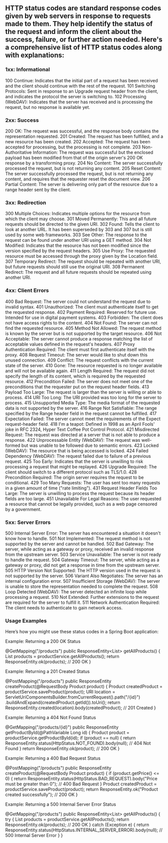 ## HTTP status codes are standard response codes given by web servers in response to requests made to them. They help identify the status of the request and inform the client about the success, failure, or further action needed. Here's a comprehensive list of HTTP status codes along with explanations:

### 1xx: Informational
100 Continue: Indicates that the initial part of a request has been received and the client should continue with the rest of the request.
101 Switching Protocols: Sent in response to an Upgrade request header from the client, and indicates the protocol the server is switching to.
102 Processing (WebDAV): Indicates that the server has received and is processing the request, but no response is available yet.

### 2xx: Success
200 OK: The request was successful, and the response body contains the representation requested.
201 Created: The request has been fulfilled, and a new resource has been created.
202 Accepted: The request has been accepted for processing, but the processing is not complete.
203 Non-Authoritative Information: The request was successful but the enclosed payload has been modified from that of the origin server's 200 OK response by a transforming proxy.
204 No Content: The server successfully processed the request, but is not returning any content.
205 Reset Content: The server successfully processed the request, but is not returning any content, and requires that the requester reset the document view.
206 Partial Content: The server is delivering only part of the resource due to a range header sent by the client.

### 3xx: Redirection
300 Multiple Choices: Indicates multiple options for the resource from which the client may choose.
301 Moved Permanently: This and all future requests should be directed to the given URI.
302 Found: Tells the client to look at another URL. It has been superseded by 303 and 307 but is still used by some web frameworks.
303 See Other: The response to the request can be found under another URI using a GET method.
304 Not Modified: Indicates that the resource has not been modified since the version specified by the request headers.
305 Use Proxy: The requested resource must be accessed through the proxy given by the Location field.
307 Temporary Redirect: The request should be repeated with another URI, but future requests should still use the original URI.
308 Permanent Redirect: The request and all future requests should be repeated using another URI.

### 4xx: Client Errors
400 Bad Request: The server could not understand the request due to invalid syntax.
401 Unauthorized: The client must authenticate itself to get the requested response.
402 Payment Required: Reserved for future use. Intended for use in digital payment systems.
403 Forbidden: The client does not have access rights to the content.
404 Not Found: The server can not find the requested resource.
405 Method Not Allowed: The request method is known by the server but is not supported by the target resource.
406 Not Acceptable: The server cannot produce a response matching the list of acceptable values defined in the request's headers.
407 Proxy Authentication Required: The client must first authenticate itself with the proxy.
408 Request Timeout: The server would like to shut down this unused connection.
409 Conflict: The request conflicts with the current state of the server.
410 Gone: The resource requested is no longer available and will not be available again.
411 Length Required: The request did not specify the length of its content, which is required by the requested resource.
412 Precondition Failed: The server does not meet one of the preconditions that the requester put on the request header fields.
413 Payload Too Large: The request is larger than the server is willing or able to process.
414 URI Too Long: The URI provided was too long for the server to process.
415 Unsupported Media Type: The media format of the requested data is not supported by the server.
416 Range Not Satisfiable: The range specified by the Range header field in the request cannot be fulfilled.
417 Expectation Failed: The server cannot meet the requirements of the Expect request-header field.
418 I'm a teapot: Defined in 1998 as an April Fools' joke in RFC 2324, Hyper Text Coffee Pot Control Protocol.
421 Misdirected Request: The request was directed at a server that is not able to produce a response.
422 Unprocessable Entity (WebDAV): The request was well-formed but was unable to be followed due to semantic errors.
423 Locked (WebDAV): The resource that is being accessed is locked.
424 Failed Dependency (WebDAV): The request failed due to failure of a previous request.
425 Too Early: Indicates that the server is unwilling to risk processing a request that might be replayed.
426 Upgrade Required: The client should switch to a different protocol such as TLS/1.0.
428 Precondition Required: The origin server requires the request to be conditional.
429 Too Many Requests: The user has sent too many requests in a given amount of time ("rate limiting").
431 Request Header Fields Too Large: The server is unwilling to process the request because its header fields are too large.
451 Unavailable For Legal Reasons: The user requested a resource that cannot be legally provided, such as a web page censored by a government.

### 5xx: Server Errors
500 Internal Server Error: The server has encountered a situation it doesn't know how to handle.
501 Not Implemented: The request method is not supported by the server and cannot be handled.
502 Bad Gateway: The server, while acting as a gateway or proxy, received an invalid response from the upstream server.
503 Service Unavailable: The server is not ready to handle the request.
504 Gateway Timeout: The server, while acting as a gateway or proxy, did not get a response in time from the upstream server.
505 HTTP Version Not Supported: The HTTP version used in the request is not supported by the server.
506 Variant Also Negotiates: The server has an internal configuration error.
507 Insufficient Storage (WebDAV): The server is unable to store the representation needed to complete the request.
508 Loop Detected (WebDAV): The server detected an infinite loop while processing a request.
510 Not Extended: Further extensions to the request are required for the server to fulfill it.
511 Network Authentication Required: The client needs to authenticate to gain network access.

### Usage Examples
Here’s how you might use these status codes in a Spring Boot application:

Example: Returning a 200 OK Status


  @GetMapping("/products")
  public ResponseEntity<List<Product>> getAllProducts() {
    List<Product> products = productService.getAllProducts();
    return ResponseEntity.ok(products); // 200 OK
 }

 Example: Returning a 201 Created Status

  @PostMapping("/products")
  public ResponseEntity<Product> createProduct(@RequestBody Product product) {
    Product createdProduct = productService.saveProduct(product);
    URI location = ServletUriComponentsBuilder.fromCurrentRequest().path("/{id}")
            .buildAndExpand(createdProduct.getId()).toUri();
    return ResponseEntity.created(location).body(createdProduct); // 201 Created
 }


 Example: Returning a 404 Not Found Status

 @GetMapping("/products/{id}")
 public ResponseEntity<Product> getProductById(@PathVariable Long id) {
    Product product = productService.getProductById(id);
    if (product == null) {
        return ResponseEntity.status(HttpStatus.NOT_FOUND).body(null); // 404 Not Found
    }
    return ResponseEntity.ok(product); // 200 OK
 }


Example: Returning a 400 Bad Request Status



@PostMapping("/products")
public ResponseEntity<String> createProduct(@RequestBody Product product) {
    if (product.getPrice() <= 0) {
        return ResponseEntity.status(HttpStatus.BAD_REQUEST).body("Price must be greater than 0"); // 400 Bad Request
    }
    Product createdProduct = productService.saveProduct(product);
    return ResponseEntity.ok("Product created successfully"); // 200 OK
}



Example: Returning a 500 Internal Server Error Status


@GetMapping("/products")
public ResponseEntity<List<Product>> getAllProducts() {
    try {
        List<Product> products = productService.getAllProducts();
        return ResponseEntity.ok(products); // 200 OK
    } catch (Exception e) {
        return ResponseEntity.status(HttpStatus.INTERNAL_SERVER_ERROR).body(null); // 500 Internal Server Error
    }
 }






